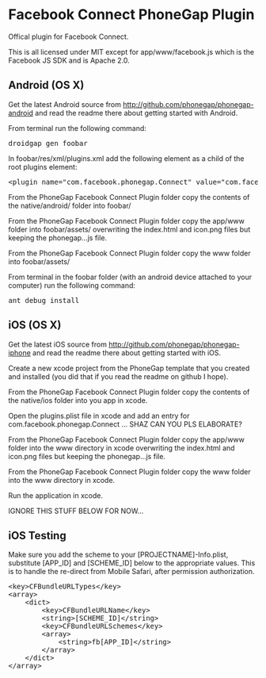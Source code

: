 Facebook Connect PhoneGap Plugin
================================

Offical plugin for Facebook Connect.

This is all licensed under MIT except for app/www/facebook.js which is the Facebook JS SDK and is Apache 2.0.

Android (OS X)
-----------

Get the latest Android source from http://github.com/phonegap/phonegap-android and read the readme there about getting started with Android.

From terminal run the following command:

<pre>
droidgap gen foobar
</pre>

In foobar/res/xml/plugins.xml add the following element as a child of the root plugins element:

<pre>
&lt;plugin name="com.facebook.phonegap.Connect" value="com.facebook.phonegap.Connect" /&gt;
</pre>

From the PhoneGap Facebook Connect Plugin folder copy the contents of the native/android/ folder into foobar/

From the PhoneGap Facebook Connect Plugin folder copy the app/www folder into foobar/assets/ overwriting the index.html and icon.png files but keeping the phonegap...js file.

From the PhoneGap Facebook Connect Plugin folder copy the www folder into foobar/assets/

From terminal in the foobar folder (with an android device attached to your computer) run the following command:

<pre>
ant debug install
</pre>


iOS (OS X)
-----------

Get the latest iOS source from http://github.com/phonegap/phonegap-iphone and read the readme there about getting started with iOS.

Create a new xcode project from the PhoneGap template that you created and installed (you did that if you read the readme on github I hope).

From the PhoneGap Facebook Connect Plugin folder copy the contents of the native/ios folder into you app in xcode.

Open the plugins.plist file in xcode and add an entry for com.facebook.phonegap.Connect ... SHAZ CAN YOU PLS ELABORATE?

From the PhoneGap Facebook Connect Plugin folder copy the app/www folder into the www directory in xcode overwriting the index.html and icon.png files but keeping the phonegap...js file.

From the PhoneGap Facebook Connect Plugin folder copy the www folder into the www directory in xcode.

Run the application in xcode.



IGNORE THIS STUFF BELOW FOR NOW...

iOS Testing
-----------

Make sure you add the scheme to your [PROJECTNAME]-Info.plist, substitute [APP_ID] and [SCHEME_ID] below to the appropriate values. This is to handle the re-direct from Mobile Safari, after permission authorization.

<pre>
&lt;key&gt;CFBundleURLTypes&lt;/key&gt;
&lt;array&gt;
	&lt;dict&gt;
		&lt;key&gt;CFBundleURLName&lt;/key&gt;
		&lt;string&gt;[SCHEME_ID]&lt;/string&gt;
		&lt;key&gt;CFBundleURLSchemes&lt;/key&gt;
		&lt;array&gt;
			&lt;string&gt;fb[APP_ID]&lt;/string&gt;
		&lt;/array&gt;
	&lt;/dict&gt;
&lt;/array&gt;
</pre>